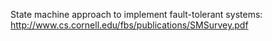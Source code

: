 State machine approach to implement fault-tolerant systems: http://www.cs.cornell.edu/fbs/publications/SMSurvey.pdf

